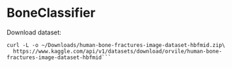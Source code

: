# BoneClassifier

Download dataset:
```#!/bin/bash
curl -L -o ~/Downloads/human-bone-fractures-image-dataset-hbfmid.zip\
  https://www.kaggle.com/api/v1/datasets/download/orvile/human-bone-fractures-image-dataset-hbfmid```